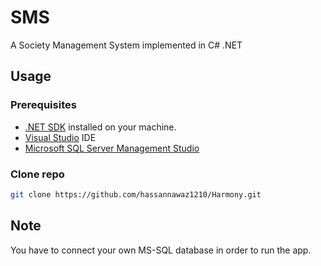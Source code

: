 # SMS
A Society Management System implemented in C# .NET

## Usage

### Prerequisites

- [.NET SDK](https://dotnet.microsoft.com/download) installed on your machine.
- [Visual Studio](https://visualstudio.microsoft.com/) IDE
- [Microsoft SQL Server Management Studio](https://learn.microsoft.com/en-us/sql/ssms/download-sql-server-management-studio-ssms?view=sql-server-ver16)

### Clone repo
```bash
git clone https://github.com/hassannawaz1210/Harmony.git
```

## Note
You have to connect your own MS-SQL database in order to run the app.
